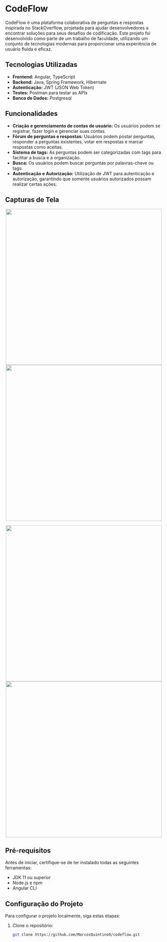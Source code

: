 # CodeFlow

CodeFlow é uma plataforma colaborativa de perguntas e respostas inspirada no StackOverflow, projetada para ajudar desenvolvedores a encontrar soluções para seus desafios de codificação. Este projeto foi desenvolvido como parte de um trabalho de faculdade, utilizando um conjunto de tecnologias modernas para proporcionar uma experiência de usuário fluida e eficaz.

## Tecnologias Utilizadas

- **Frontend:** Angular, TypeScript
- **Backend:** Java, Spring Framework, Hibernate
- **Autenticação:** JWT (JSON Web Token)
- **Testes:** Postman para testar as APIs
- **Banco de Dados:** Postgresql

## Funcionalidades

- **Criação e gerenciamento de contas de usuário:** Os usuários podem se registrar, fazer login e gerenciar suas contas.
- **Fórum de perguntas e respostas:** Usuários podem postar perguntas, responder a perguntas existentes, votar em respostas e marcar respostas como aceitas.
- **Sistema de tags:** As perguntas podem ser categorizadas com tags para facilitar a busca e a organização.
- **Busca:** Os usuários podem buscar perguntas por palavras-chave ou tags.
- **Autenticação e Autorização:** Utilização de JWT para autenticação e autorização, garantindo que somente usuários autorizados possam realizar certas ações.

## Capturas de Tela

<p align="center">
  <img src="https://github.com/MarcosQuintino0/Assets/blob/main/assetFlow1.jpg" width="500" />
  <img src="https://github.com/MarcosQuintino0/Assets/blob/main/assetFlow2.jpg" width="500" /> 
</p>

<p align="center">
  <img src="https://github.com/MarcosQuintino0/Assets/blob/main/assetFlow3.jpg" width="500" />
  <img src="https://github.com/MarcosQuintino0/Assets/blob/main/assetFlow4.jpg" width="500" /> 
</p>

## Pré-requisitos

Antes de iniciar, certifique-se de ter instalado todas as seguintes ferramentas:
- JDK 11 ou superior
- Node.js e npm
- Angular CLI

## Configuração do Projeto

Para configurar o projeto localmente, siga estas etapas:

1. Clone o repositório:
   ```bash
   git clone https://github.com/MarcosQuintino0/codeflow.git
